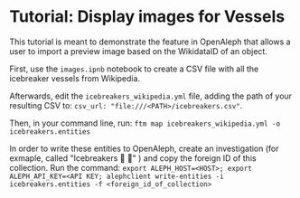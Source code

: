 # Tutorial: Display images for Vessels

This tutorial is meant to demonstrate the feature in OpenAleph that allows a user to import a preview image based on the WikidataID of an object. 

First, use the `images.ipnb` notebook to create a CSV file with all the icebreaker vessels from Wikipedia.

Afterwards, edit the `icebreakers_wikipedia.yml` file, adding the path of your resulting CSV to: `csv_url: "file:///<PATH>/icebreakers.csv"`. 

Then, in your command line, run:
`ftm map icebreakers_wikipedia.yml -o icebreakers.entities`

In order to write these entities to OpenAleph, create an investigation (for exmaple, called "Icebreakers 🧊 🔨" ) and copy the foreign ID of this collection. Run the command:
`export ALEPH_HOST=<HOST>; export ALEPH_API_KEY=<API KEY; alephclient write-entities -i icebreakers.entities -f <foreign_id_of_collection>`
